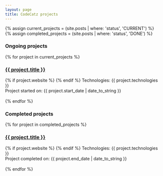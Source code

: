 ```yaml
---
layout: page
title: CodeCatz projects
---
```


{% assign current_projects = (site.posts | where: 'status', 'CURRENT') %}
{% assign completed_projects = (site.posts | where: 'status', 'DONE') %}

### Ongoing projects
<div class="break"></div>
{% for project in current_projects  %}
<div class="container-fluid section-posts">
	<h3><a href="{{ project.url }}">{{ project.title }}</a></h3>
	<div>
		<a href="{{ project.repository }}" class="project-link" target="_blank"><i class="fa fa-code-fork"></i></a>
		{% if project.website %} <a href="{{ project.website }}" class="project-link" target="_blank"><i class="fa fa-globe"></i></a>{% endif %} 
		Technologies: {{ project.technologies }}
	</div>
	<div>Project started on: <span class="date">{{ project.start_date | date_to_string }}</span></div>
	<br/>
</div>  
{% endfor %}

### Completed projects
<div class="break"></div>
{% for project in completed_projects %}
<div class="container-fluid section-posts">
	<h3><a href="{{ project.url }}">{{ project.title }}</a></h3>
	<div>
		<a href="{{ project.repository }}" class="project-link" target="_blank"><i class="fa fa-code-fork"></i></a>
		{% if project.website %} <a href="{{ project.website }}" class="project-link" target="_blank"><i class="fa fa-globe"></i></a>{% endif %} 
		Technologies: {{ project.technologies }}
	</div>
	<div>Project completed on: <span class="date">{{ project.end_date | date_to_string }}</span></div>
	<br/>
</div>  
{% endfor %}
